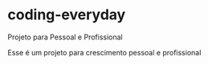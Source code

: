 # coding-everyday
 Projeto para Pessoal e Profissional

Esse é um projeto para crescimento pessoal e profissional
